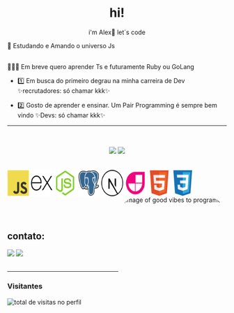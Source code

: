 <h1 align="center"> hi! </h1><p align="center"> i'm Alex🙌 let´s code </p>
<div>  
🤍 Estudando e Amando o universo Js<br><br>

👨🏾‍💻  Em breve quero aprender Ts e futuramente Ruby ou GoLang  

- 1️⃣ Em busca do primeiro degrau na minha carreira de Dev ✨recrutadores: só chamar kkk✨
  
- 2️⃣ Gosto de aprender e ensinar. Um Pair Programming é sempre bem vindo ✨Devs: só chamar kkk✨
<hr><br><br>
</div>

<div align="center">
  <img height="180em" src="https://github-readme-stats.vercel.app/api?username=devAlexSilva&show_icons=true&theme=midnight-purple&include_all_commits=true&count_private=true"/>
  <img height="180em" src="https://github-readme-stats.vercel.app/api/top-langs/?username=devAlexSilva&layout=compact&langs_count=7&theme=midnight-purple"/>
</div><br><br>

<div style="display: inline_block">
  <img align="center" alt="icon of Js" height="60" width="50" src="https://raw.githubusercontent.com/devicons/devicon/master/icons/javascript/javascript-original.svg" />
  <img align="center" alt="icon of Express" height="60" width="50" src="https://raw.githubusercontent.com/devicons/devicon/master/icons/express/express-original.svg" />
  <img align="center" alt="icon of NodeJs" height="60" width="50" src="https://raw.githubusercontent.com/devicons/devicon/master/icons/nodejs/nodejs-original.svg" />
  <img align="center" alt="icon of postgresql" height="60" width="50" src="https://raw.githubusercontent.com/devicons/devicon/master/icons/postgresql/postgresql-original.svg" />
  <img align="center" alt="icon of Nextjs" height="60" width="50" src="https://raw.githubusercontent.com/devicons/devicon/master/icons/nextjs/nextjs-line.svg" />
  <img align="center" alt="icon of jamstack" height="60" width="50" src="https://raw.githubusercontent.com/devicons/devicon/master/icons/jamstack/jamstack-original.svg" />
  <img align="center" alt="icon of HTML" height="60" width="50" src="https://raw.githubusercontent.com/devicons/devicon/master/icons/html5/html5-original.svg" />
  <img align="center" alt="icon of CSS" height="60" width="50" src="https://raw.githubusercontent.com/devicons/devicon/master/icons/css3/css3-original.svg" />
  <img align="right" alt="image of good vibes to programers" height="180" style="border-radius:50px;" 
       src="https://user-images.githubusercontent.com/81701720/159366372-fcd668bd-f9ac-44be-8f3d-1473fad95ed5.jpg?width=676&height=676" />
</div>
  
  
  ## <h2><br><br>contato:</h2>
  
<div> 
  <a href="https://instagram.com/devalexyz" target="_blank"><img src="https://img.shields.io/badge/-Instagram-%23E4405F?style=for-the-badge&logo=instagram&logoColor=green" target="_blank"></a>
 	<a href = "mailto:9apsilva@gmail.com"><img src="https://img.shields.io/badge/-Gmail-%23333?style=for-the-badge&logo=gmail&logoColor=blue" target="_blank"></a>
</div><br>  

  <hr>
  
   <h3> Visitantes </h3>  

 <div>

  <img align="center" alt="total de visitas no perfil" height="30" width="150" src="https://komarev.com/ghpvc/?username=devAlexSilva&color=green" alt="devAlexSilva" /> <br>

 </div>  
